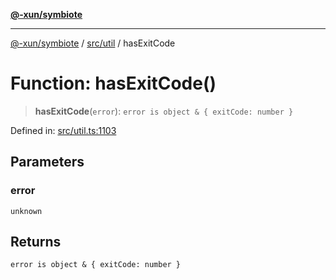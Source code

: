 [**@-xun/symbiote**](../../../README.md)

***

[@-xun/symbiote](../../../README.md) / [src/util](../README.md) / hasExitCode

# Function: hasExitCode()

> **hasExitCode**(`error`): `error is object & { exitCode: number }`

Defined in: [src/util.ts:1103](https://github.com/Xunnamius/symbiote/blob/e4a3480a34344acbb42f5fad75ae58e0064f0a51/src/util.ts#L1103)

## Parameters

### error

`unknown`

## Returns

`error is object & { exitCode: number }`
